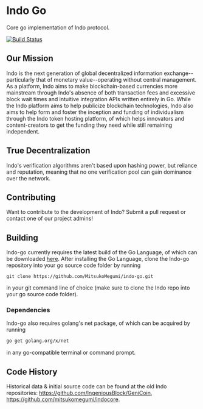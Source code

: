 # Indo Go

Core go implementation of Indo protocol.

[![Build Status](https://travis-ci.org/MitsukoMegumi/Indocore.svg?branch=master)](https://travis-ci.org/MitsukoMegumi/Indocore)

## Our Mission

Indo is the next generation of global decentralized information exchange--particularly that of monetary value--operating without central management. As a platform, Indo aims to make blockchain-based currencies more mainstream through Indo's absence of both transaction fees and excessive block wait times and intuitive integration APIs written entirely in Go. While the Indo platform aims to help publicize blockchain technologies, Indo also aims to help form and foster the inception and funding of individualism through the Indo token hosting platform, of which helps innovators and content-creators to get the funding they need while still remaining independent.

## True Decentralization

Indo's verification algorithms aren't based upon hashing power, but reliance and reputation, meaning that no one verification pool can gain dominance over the network.

## Contributing

Want to contribute to the development of Indo? Submit a pull request or contact one of our project admins!

## Building

Indo-go currently requires the latest build of the Go Language, of which can be downloaded [here](https://golang.org/). After installing the Go Language, clone the Indo-go repository into your go source code folder by running

```git
git clone https://github.com/MitsukoMegumi/indo-go.git
```

in your git command line of choice (make sure to clone the Indo repo into your go source code folder).

### Dependencies

Indo-go also requires golang's net package, of which can be acquired by running

```bash
go get golang.org/x/net
```

in any go-compatible terminal or command prompt.

## Code History

Historical data & initial source code can be found at the old Indo repositories: <https://github.com/IngeniousBlock/GeniCoin>, <https://github.com/mitsukomegumi/indocore>.
